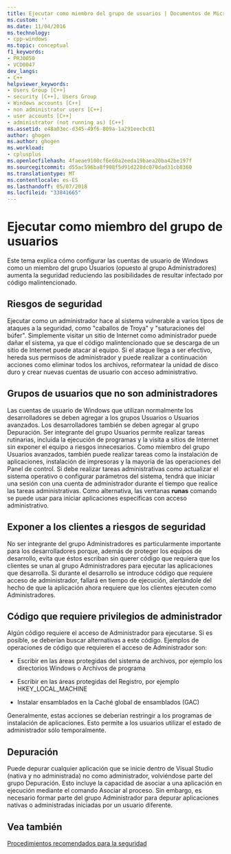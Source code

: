 ```yaml
---
title: Ejecutar como miembro del grupo de usuarios | Documentos de Microsoft
ms.custom: ''
ms.date: 11/04/2016
ms.technology:
- cpp-windows
ms.topic: conceptual
f1_keywords:
- PRJ0050
- VCD0047
dev_langs:
- C++
helpviewer_keywords:
- Users Group [C++]
- security [C++], Users Group
- Windows accounts [C++]
- non administrator users [C++]
- user accounts [C++]
- administrator (not running as) [C++]
ms.assetid: e48a03ec-d345-49f6-809a-1a291eecbc81
author: ghogen
ms.author: ghogen
ms.workload:
- cplusplus
ms.openlocfilehash: 4faeae9100cf6e60a2eeda19baea20ba42be197f
ms.sourcegitcommit: d55ac596ba8f908f5d91d228dc070dad31cb8360
ms.translationtype: MT
ms.contentlocale: es-ES
ms.lasthandoff: 05/07/2018
ms.locfileid: "33841665"
---
```

# <a name="running-as-a-member-of-the-users-group"></a>Ejecutar como miembro del grupo de usuarios
Este tema explica cómo configurar las cuentas de usuario de Windows como un miembro del grupo Usuarios (opuesto al grupo Administradores) aumenta la seguridad reduciendo las posibilidades de resultar infectado por código malintencionado.  
  
## <a name="security-risks"></a>Riesgos de seguridad  
 Ejecutar como un administrador hace al sistema vulnerable a varios tipos de ataques a la seguridad, como "caballos de Troya" y "saturaciones del búfer". Simplemente visitar un sitio de Internet como administrador puede dañar el sistema, ya que el código malintencionado que se descarga de un sitio de Internet puede atacar al equipo. Si el ataque llega a ser efectivo, hereda sus permisos de administrador y puede realizar a continuación acciones como eliminar todos los archivos, reformatear la unidad de disco duro y crear nuevas cuentas de usuario con acceso administrativo.  
  
## <a name="non-administrator-user-groups"></a>Grupos de usuarios que no son administradores  
 Las cuentas de usuario de Windows que utilizan normalmente los desarrolladores se deben agregar a los grupos Usuarios o Usuarios avanzados. Los desarrolladores también se deben agregar al grupo Depuración. Ser integrante del grupo Usuarios permite realizar tareas rutinarias, incluida la ejecución de programas y la visita a sitios de Internet sin exponer el equipo a riesgos innecesarios. Como miembro del grupo Usuarios avanzados, también puede realizar tareas como la instalación de aplicaciones, instalación de impresoras y la mayoría de las operaciones del Panel de control. Si debe realizar tareas administrativas como actualizar el sistema operativo o configurar parámetros del sistema, tendrá que iniciar una sesión con una cuenta de administrador durante el tiempo que realice las tareas administrativas. Como alternativa, las ventanas **runas** comando se puede usar para iniciar aplicaciones específicas con acceso administrativo.  
  
## <a name="exposing-customers-to-security-risks"></a>Exponer a los clientes a riesgos de seguridad  
 No ser integrante del grupo Administradores es particularmente importante para los desarrolladores porque, además de proteger los equipos de desarrollo, evita que éstos escriban sin querer código que requiera que los clientes se unan al grupo Administradores para ejecutar las aplicaciones que desarrolla. Si durante el desarrollo se introduce código que requiere acceso de administrador, fallará en tiempo de ejecución, alertándole del hecho de que la aplicación ahora requiere que los clientes ejecuten como Administradores.  
  
## <a name="code-that-requires-administrator-privileges"></a>Código que requiere privilegios de administrador  
 Algún código requiere el acceso de Administrador para ejecutarse. Si es posible, se deberían buscar alternativas a este código. Ejemplos de operaciones de código que requieren el acceso de Administrador son:  
  
-   Escribir en las áreas protegidas del sistema de archivos, por ejemplo los directorios Windows o Archivos de programa  
  
-   Escribir en las áreas protegidas del Registro, por ejemplo HKEY_LOCAL_MACHINE  
  
-   Instalar ensamblados en la Caché global de ensamblados (GAC)  
  
 Generalmente, estas acciones se deberían restringir a los programas de instalación de aplicaciones. Esto permite a los usuarios utilizar el estado de administrador sólo temporalmente.  
  
## <a name="debugging"></a>Depuración  
 Puede depurar cualquier aplicación que se inicie dentro de Visual Studio (nativa y no administrada) no como administrador, volviéndose parte del grupo Depuración. Esto incluye la capacidad de asociar a una aplicación en ejecución mediante el comando Asociar al proceso. Sin embargo, es necesario formar parte del grupo Administrador para depurar aplicaciones nativas o administradas iniciadas por un usuario diferente.  
  
## <a name="see-also"></a>Vea también  
 [Procedimientos recomendados para la seguridad](security-best-practices-for-cpp.md)